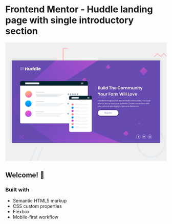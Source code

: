 # Frontend Mentor - Huddle landing page with single introductory section

![Design preview for the Huddle landing page with single introductory section](./design/desktop-preview.jpg)

## Welcome! 👋

### Built with

- Semantic HTML5 markup
- CSS custom properties
- Flexbox
- Mobile-first workflow